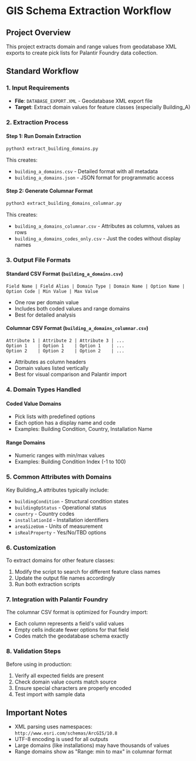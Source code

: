 # GIS Schema Extraction Workflow

## Project Overview
This project extracts domain and range values from geodatabase XML exports to create pick lists for Palantir Foundry data collection.

## Standard Workflow

### 1. Input Requirements
- **File**: `DATABASE_EXPORT.XML` - Geodatabase XML export file
- **Target**: Extract domain values for feature classes (especially Building_A)

### 2. Extraction Process

#### Step 1: Run Domain Extraction
```bash
python3 extract_building_domains.py
```
This creates:
- `building_a_domains.csv` - Detailed format with all metadata
- `building_a_domains.json` - JSON format for programmatic access

#### Step 2: Generate Columnar Format
```bash
python3 extract_building_domains_columnar.py
```
This creates:
- `building_a_domains_columnar.csv` - Attributes as columns, values as rows
- `building_a_domains_codes_only.csv` - Just the codes without display names

### 3. Output File Formats

#### Standard CSV Format (`building_a_domains.csv`)
```
Field Name | Field Alias | Domain Type | Domain Name | Option Name | Option Code | Min Value | Max Value
```
- One row per domain value
- Includes both coded values and range domains
- Best for detailed analysis

#### Columnar CSV Format (`building_a_domains_columnar.csv`)
```
Attribute 1 | Attribute 2 | Attribute 3 | ...
Option 1    | Option 1    | Option 1    | ...
Option 2    | Option 2    | Option 2    | ...
```
- Attributes as column headers
- Domain values listed vertically
- Best for visual comparison and Palantir import

### 4. Domain Types Handled

#### Coded Value Domains
- Pick lists with predefined options
- Each option has a display name and code
- Examples: Building Condition, Country, Installation Name

#### Range Domains
- Numeric ranges with min/max values
- Examples: Building Condition Index (-1 to 100)

### 5. Common Attributes with Domains

Key Building_A attributes typically include:
- `buildingCondition` - Structural condition states
- `buildingOpStatus` - Operational status
- `country` - Country codes
- `installationId` - Installation identifiers
- `areaSizeUom` - Units of measurement
- `isRealProperty` - Yes/No/TBD options

### 6. Customization

To extract domains for other feature classes:
1. Modify the script to search for different feature class names
2. Update the output file names accordingly
3. Run both extraction scripts

### 7. Integration with Palantir Foundry

The columnar CSV format is optimized for Foundry import:
- Each column represents a field's valid values
- Empty cells indicate fewer options for that field
- Codes match the geodatabase schema exactly

### 8. Validation Steps

Before using in production:
1. Verify all expected fields are present
2. Check domain value counts match source
3. Ensure special characters are properly encoded
4. Test import with sample data

## Important Notes

- XML parsing uses namespaces: `http://www.esri.com/schemas/ArcGIS/10.8`
- UTF-8 encoding is used for all outputs
- Large domains (like installations) may have thousands of values
- Range domains show as "Range: min to max" in columnar format